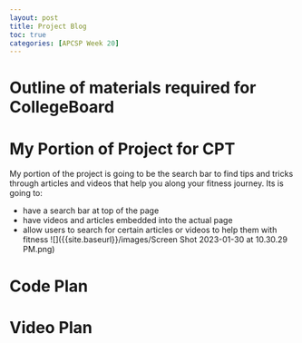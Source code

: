 ```yaml
---
layout: post
title: Project Blog
toc: true
categories: [APCSP Week 20]
---
```


# Outline of materials required for CollegeBoard

# My Portion of Project for CPT
My portion of the project is going to be the search bar to find tips and tricks through articles and videos that help you along your fitness journey.
Its is going to:
- have a search bar at top of the page
- have videos and articles embedded into the actual page
- allow users to search for certain articles or videos to help them with fitness
![]({{site.baseurl}}/images/Screen Shot 2023-01-30 at 10.30.29 PM.png)

# Code Plan


# Video Plan